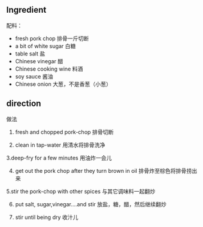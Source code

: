 ## Ingredient
   配料：
   
* fresh pork chop 排骨一斤切断
* a bit of white sugar 白糖
* table salt 盐
* Chinese vinegar 醋
* Chinese cooking wine 料酒
* soy sauce 酱油
* Chinese onion 大葱，不是香葱（小葱）

## direction
   做法
   
1. fresh and chopped pork-chop
排骨切断

2. clean in tap-water
用清水将排骨洗净

3.deep-fry for a few minutes
用油炸一会儿

4. get out the pork chop after they turn brown in oil
排骨炸至棕色将排骨捞出来

5.stir the pork-chop with other spices
与其它调味料一起翻炒

6. put salt, sugar,vinegar....and stir
放盐，糖，醋，然后继续翻炒

7. stir until being dry
收汁儿
